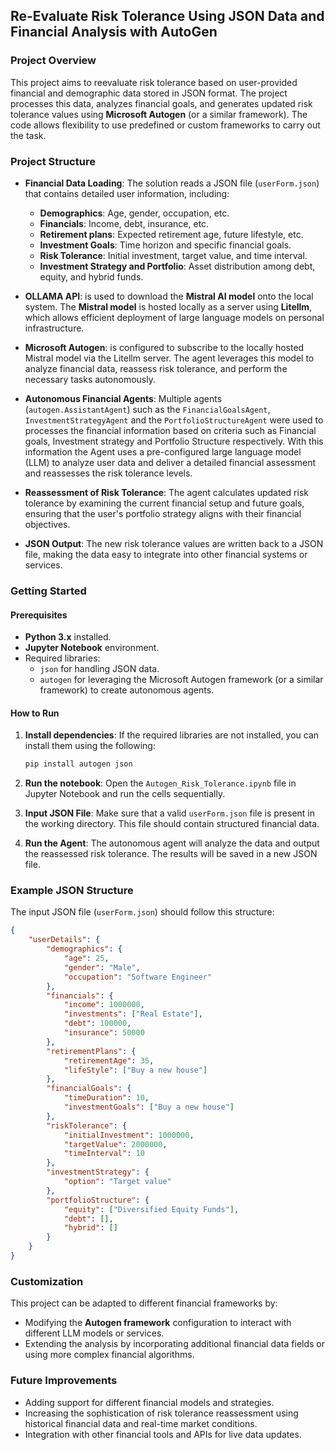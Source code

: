 ## Re-Evaluate Risk Tolerance Using JSON Data and Financial Analysis with AutoGen


### Project Overview

This project aims to reevaluate risk tolerance based on user-provided financial and demographic data stored in JSON format. The project processes this data, analyzes financial goals, and generates updated risk tolerance values using **Microsoft Autogen** (or a similar framework). The code allows flexibility to use predefined or custom frameworks to carry out the task.

### Project Structure

- **Financial Data Loading**: The solution reads a JSON file (`userForm.json`) that contains detailed user information, including:
  - **Demographics**: Age, gender, occupation, etc.
  - **Financials**: Income, debt, insurance, etc.
  - **Retirement plans**: Expected retirement age, future lifestyle, etc.
  - **Investment Goals**: Time horizon and specific financial goals.
  - **Risk Tolerance**: Initial investment, target value, and time interval.
  - **Investment Strategy and Portfolio**: Asset distribution among debt, equity, and hybrid funds.

- **OLLAMA API**: is used to download the **Mistral AI model** onto the local system. The **Mistral model** is hosted locally as a server using **Litellm**, which allows efficient deployment of large language models on personal infrastructure.
- **Microsoft Autogen**: is configured to subscribe to the locally hosted Mistral model via the Litellm server. The agent leverages this model to analyze financial data, reassess risk tolerance, and perform the necessary tasks autonomously.

- **Autonomous Financial Agents**: Multiple agents (`autogen.AssistantAgent`) such as the `FinancialGoalsAgent`, `InvestmentStrategyAgent` and the `PortfolioStructureAgent` were used to processes the financial information based on criteria such as Financial goals, Investment strategy and Portfolio Structure respectively. With this information the Agent uses a pre-configured large language model (LLM) to analyze user data and deliver a detailed financial assessment and reassesses the risk tolerance levels.
  
- **Reassessment of Risk Tolerance**: The agent calculates updated risk tolerance by examining the current financial setup and future goals, ensuring that the user's portfolio strategy aligns with their financial objectives.

- **JSON Output**: The new risk tolerance values are written back to a JSON file, making the data easy to integrate into other financial systems or services.
  
### Getting Started

#### Prerequisites

- **Python 3.x** installed.
- **Jupyter Notebook** environment.
- Required libraries:
  - `json` for handling JSON data.
  - `autogen` for leveraging the Microsoft Autogen framework (or a similar framework) to create autonomous agents.

#### How to Run

1. **Install dependencies**:
   If the required libraries are not installed, you can install them using the following:
   ```bash
   pip install autogen json
   ```

2. **Run the notebook**:
   Open the `Autogen_Risk_Tolerance.ipynb` file in Jupyter Notebook and run the cells sequentially.

3. **Input JSON File**:
   Make sure that a valid `userForm.json` file is present in the working directory. This file should contain structured financial data.

4. **Run the Agent**:
   The autonomous agent will analyze the data and output the reassessed risk tolerance. The results will be saved in a new JSON file.

### Example JSON Structure

The input JSON file (`userForm.json`) should follow this structure:

```json
{
    "userDetails": {
        "demographics": {
            "age": 25,
            "gender": "Male",
            "occupation": "Software Engineer"
        },
        "financials": {
            "income": 1000000,
            "investments": ["Real Estate"],
            "debt": 100000,
            "insurance": 50000
        },
        "retirementPlans": {
            "retirementAge": 35,
            "lifeStyle": ["Buy a new house"]
        },
        "financialGoals": {
            "timeDuration": 10,
            "investmentGoals": ["Buy a new house"]
        },
        "riskTolerance": {
            "initialInvestment": 1000000,
            "targetValue": 2000000,
            "timeInterval": 10
        },
        "investmentStrategy": {
            "option": "Target value"
        },
        "portfolioStructure": {
            "equity": ["Diversified Equity Funds"],
            "debt": [],
            "hybrid": []
        }
    }
}
```

### Customization

This project can be adapted to different financial frameworks by:
- Modifying the **Autogen framework** configuration to interact with different LLM models or services.
- Extending the analysis by incorporating additional financial data fields or using more complex financial algorithms.

### Future Improvements

- Adding support for different financial models and strategies.
- Increasing the sophistication of risk tolerance reassessment using historical financial data and real-time market conditions.
- Integration with other financial tools and APIs for live data updates.
